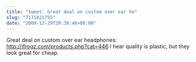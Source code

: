 ```yaml
---
title: "tweet: Great deal on custom over ear he"
slug: "7171021755"
date: "2009-12-29T20:39:46+00:00"
---
```

Great deal on custom over ear headphones: http://ifrogz.com/products.php?cat=446 I hear quality is plastic, but they look great for cheap.